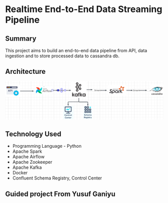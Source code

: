 # Realtime End-to-End Data Streaming Pipeline 

## Summary

This project aims to build an end-to-end data pipeline from API, data ingestion and to store processed data to cassandra db.

## Architecture
<img src="system-architecture.png">

## Technology Used
- Programming Language - Python
- Apache Spark
- Apache Airflow
- Apache Zookeeper
- Apache Kafka
- Docker
- Confluent Schema Registry, Control Center

## Guided project From Yusuf Ganiyu

